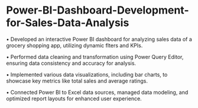 # Power-BI-Dashboard-Development-for-Sales-Data-Analysis

 • Developed an interactive Power BI dashboard for analyzing sales data of a grocery shopping app, utilizing dynamic
 flters and KPIs.
 
 • Performed data cleaning and transformation using Power Query Editor, ensuring data consistency and accuracy for
 analysis.
 
 • Implemented various data visualizations, including bar charts, to showcase key metrics like total sales and average
 ratings.
 
 • Connected Power BI to Excel data sources, managed data modeling, and optimized report layouts for enhanced user
 experience.
